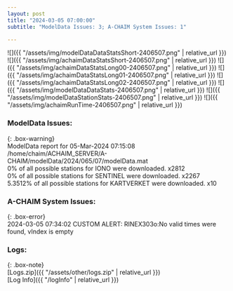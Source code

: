 ```yaml
---
layout: post
title: "2024-03-05 07:00:00"
subtitle: "ModelData Issues: 3; A-CHAIM System Issues: 1"

---
```


![]({{ "/assets/img/modelDataDataStatsShort-2406507.png" | relative_url }})
![]({{ "/assets/img/achaimDataStatsShort-2406507.png" | relative_url }})
![]({{ "/assets/img/achaimDataStatsLong00-2406507.png" | relative_url }})
![]({{ "/assets/img/achaimDataStatsLong01-2406507.png" | relative_url }})
![]({{ "/assets/img/achaimDataStatsLong02-2406507.png" | relative_url }})
![]({{ "/assets/img/modelDataDataStats-2406507.png" | relative_url }})
![]({{ "/assets/img/modelDataStationStats-2406507.png" | relative_url }})
![]({{ "/assets/img/achaimRunTime-2406507.png" | relative_url }})


### ModelData Issues:  
  
{: .box-warning}  
 ModelData report for 05-Mar-2024 07:15:08   
 /home/chaim/ACHAIM_SERVER/A-CHAIM/modelData/2024/065/07/modelData.mat   
 0% of all possible stations for IONO were downloaded. x2812   
 0% of all possible stations for SENTINEL were downloaded. x2267   
 5.3512% of all possible stations for KARTVERKET were downloaded. x10   
  
### A-CHAIM System Issues:  
  
{: .box-error}  
2024-03-05 07:34:02 CUSTOM ALERT: RINEX303o:No valid times were found, vIndex is empty  

### Logs:  
  
{: .box-note}  
[Logs.zip]({{ "/assets/other/logs.zip" | relative_url }})  
[Log Info]({{ "/logInfo" | relative_url }})  

